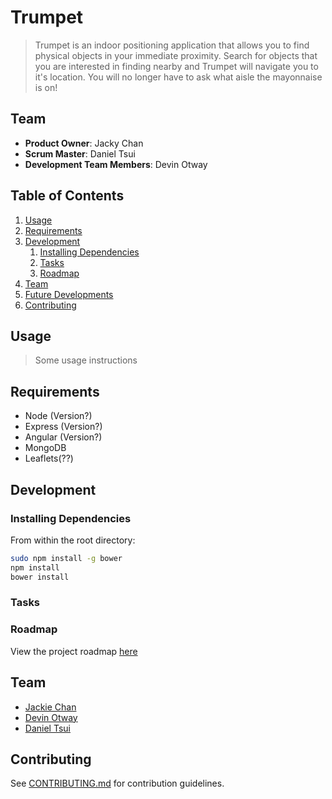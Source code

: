 # Trumpet

> Trumpet is an indoor positioning application that allows you to find physical objects in your immediate proximity. Search for objects that you are interested in finding nearby and Trumpet will navigate you to it's location. You will no longer have to ask what aisle the mayonnaise is on!

## Team

  - __Product Owner__: Jacky Chan
  - __Scrum Master__: Daniel Tsui
  - __Development Team Members__: Devin Otway

## Table of Contents

1. [Usage](#Usage)
1. [Requirements](#requirements)
1. [Development](#development)
    1. [Installing Dependencies](#installing-dependencies)
    1. [Tasks](#tasks)
    1. [Roadmap](#roadmap)
1. [Team](#team)
1. [Future Developments](#future-developments)
1. [Contributing](#contributing)

## Usage

> Some usage instructions

## Requirements

- Node (Version?)
- Express (Version?)
- Angular (Version?)
- MongoDB
- Leaflets(??)

## Development

### Installing Dependencies

From within the root directory:

```sh
sudo npm install -g bower
npm install
bower install
```

### Tasks

### Roadmap

View the project roadmap [here](https://github.com/JollyPhantom/Trumpet/issues)

## Team
- [Jackie Chan](https://github.com/TroutZen)
- [Devin Otway](https://github.com/chikeichan)
- [Daniel Tsui](https://github.com/sdtsui)

## Contributing

See [CONTRIBUTING.md](https://github.com/TroutZen/Trumpet/blob/master/CONTRIBUTING.md) for contribution guidelines.

